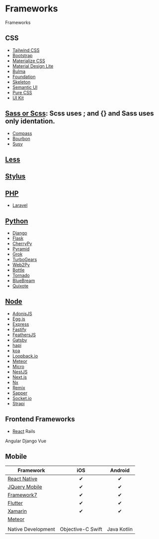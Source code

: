 # Frameworks
Frameworks

## CSS

- [Tailwind CSS](https://tailwindcss.com/)
- [Bootstrap](https://getbootstrap.com/)
- [Materialize CSS](https://materializecss.com/)
- [Material Design Lite](https://getmdl.io/)
- [Bulma](https://bulma.io/)
- [Foundation](https://get.foundation/)
- [Skeleton](http://getskeleton.com/)
- [Semantic UI](https://semantic-ui.com/)
- [Pure CSS](https://purecss.io/)
- [UI Kit](https://getuikit.com/)

## [Sass or Scss](https://sass-lang.com/): Scss uses ; and {} and Sass uses only identation.

- [Compass](http://compass-style.org/)
- [Bourbon](https://www.bourbon.io/)
- [Susy](https://www.oddbird.net/susy/)

## [Less](https://lesscss.org/)


## [Stylus](https://stylus-lang.com/)


## [PHP](https://www.php.net/)

- [Laravel](https://laravel.com/)

## [Python](https://www.python.org/)

- [Django](https://www.djangoproject.com/)
- [Flask](https://flask.palletsprojects.com/en/2.2.x/)
- [CherryPy](https://cherrypy.dev/)
- [Pyramid](https://trypyramid.com/)
- [Grok](http://grok.zope.org/)
- [TurboGears](https://turbogears.org/)
- [Web2Py](http://www.web2py.com/)
- [Bottle](https://bottlepy.org/docs/dev/)
- [Tornado](https://www.tornadoweb.org/en/stable/)
- [BlueBream](https://pypi.org/project/bluebream/)
- [Quixote](http://quixote.ca/)

## [Node](https://nodejs.org/en/)

- [AdonisJS](https://adonisjs.com/)
- [Egg.js](https://www.eggjs.org/)
- [Express](https://expressjs.com/)
- [Fastify](https://www.fastify.io/)
- [FeathersJS](https://feathersjs.com/)
- [Gatsby](https://www.gatsbyjs.com/)
- [hapi](https://hapi.dev/)
- [koa](https://koajs.com/)
- [Loopback.io](https://loopback.io/)
- [Meteor](https://www.meteor.com/)
- [Micro](http://microjs.com/#)
- [NestJS](https://nestjs.com/)
- [Next.js](https://nextjs.org/)
- [Nx](https://nx.dev/)
- [Remix](https://remix.run/)
- [Sapper](https://sapper.svelte.dev/)
- [Socket.io](https://socket.io/)
- [Strapi](https://strapi.io/)

## Frontend Frameworks

- [React](https://reactjs.org/)
Rails


Angular
Django
Vue

## Mobile

| **Framework**                                              | **iOS**           | **Android** |
|------------------------------------------------------------|:-----------------:|:-----------:|
| [React Native](https://reactnative.dev/)                   |         ✔         |      ✔      |
| [JQuery Mobile](https://jquerymobile.com/)                 |         ✔         |      ✔      |
| [Framework7](https://framework7.io/)                       |         ✔         |      ✔      |
| [Flutter](https://flutter.dev/)                            |         ✔         |      ✔      |
| [Xamarin](https://dotnet.microsoft.com/en-us/apps/xamarin) |         ✔         |      ✔      |
| [Meteor](https://www.meteor.com/)                          |                   |             |
|                                                            |                   |             |
| Native Development                                         | Objective-C Swift | Java Kotlin |




